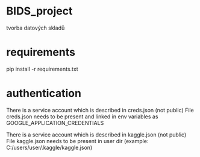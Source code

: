 # BIDS_project
tvorba datových skladů 

# requirements
pip install -r requirements.txt

# authentication
There is a service account which is described in creds.json (not public)
File creds.json needs to be present and linked in env variables as GOOGLE_APPLICATION_CREDENTIALS

There is a service account which is described in kaggle.json (not public)
File kaggle.json needs to be present in user dir (example: C:/users/user/.kaggle/kaggle.json)
